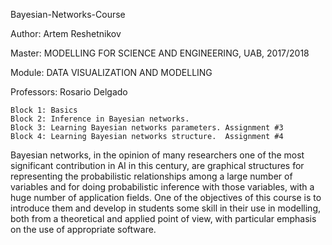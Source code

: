 Bayesian-Networks-Course

Author: Artem Reshetnikov 

Master: MODELLING FOR SCIENCE AND ENGINEERING, UAB, 2017/2018

Module: DATA VISUALIZATION AND MODELLING

Professors: Rosario Delgado

    Block 1: Basics
    Block 2: Inference in Bayesian networks.
    Block 3: Learning Bayesian networks parameters. Assignment #3
    Block 4: Learning Bayesian networks structure.  Assignment #4

Bayesian networks, in the opinion of many researchers one of the most significant contribution in AI in this century, are graphical structures for representing the probabilistic relationships among a large number of variables and for doing probabilistic inference with those variables, with a huge number of application fields. One of the objectives of this course is to introduce them and develop in students some skill in their use in modelling, both from a theoretical and applied point of view, with particular emphasis on the use of appropriate software.

